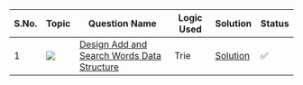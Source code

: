S.No. | Topic | Question Name | Logic Used | Solution | Status |
------|---------------|------------|-------|------|------|
1 | ![](https://img.shields.io/badge/Trie-f0772b?style=for-the-badge&logo=array&logoColor=black) | [Design Add and Search Words Data Structure](https://leetcode.com/problems/design-add-and-search-words-data-structure/description/) | Trie | [Solution](https://github.com/himanshugupta09/LEETCODE_SOLUTIONS/blob/main/Arrays_Problems/3%20Sum.cpp) | ✅ |
